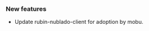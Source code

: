 <!-- Delete the sections that don't apply -->

### New features

- Update rubin-nublado-client for adoption by mobu.

